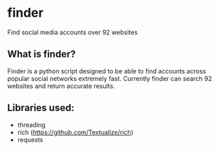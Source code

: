 # finder
Find social media accounts over 92 websites

## What is finder?
Finder is a python script designed to be able to find accounts across popular social networks extremely fast.
Currently finder can search 92 websites and return accurate results.

## Libraries used:
  - threading
  - rich (https://github.com/Textualize/rich)
  - requests
